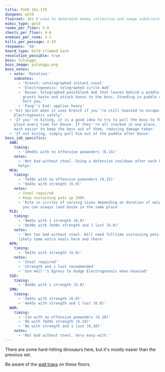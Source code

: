 ```yaml
---
title: PotD 161-170
dungeon: potd
floorset: 161 # used to determine enemy collection and image subdirectory
mimic_type: gold
rooms_per_floor: 5-8
chests_per_floor: 4-6
enemies_per_room: 2-3
kills_per_passage: 4-10
respawns: '5m'
hoard_type: Gold-trimmed Sack
resolution_possible: true
boss: Yulunggu
boss_image: yulunggu.png
boss_notes:
  - note: 'Rotation:'
    subnotes:
      - 'Drench: untelegraphed instant conal'
      - 'Electrogenesis: telegraphed circle AoE'
      - 'Douse: telegraphed pointblank AoE that leaves behind a puddle. Puddle
        grants haste and attack bonus to the boss. Standing in puddle does NOT
        hurt you.'
      - 'Fang''s End: applies heavy'
  - 'Hit Sprint when it uses Drench if you''re still heavied to escape
    Electrogenesis safely'
  - 'If you''re kiting, it is a good idea to try to pull the boss to the same
    place every time for Douse. If they''re all stacked in one place, it''s
    much easier to keep the boss out of them, reducing damage taken'
  - 'If not kiting, simply pull him out of the puddle after Douse'
boss_job_specifics:
  GNB:
    timing:
      - '10m45s with no offensive pomanders (6.15)'
    notes:
      - 'Not bad without steel. Using a defensive cooldown after each Douse
      helps'
  MCH:
    timing:
      - '7m30s with no offensive pomanders (6.15)'
      - '5m45s with strength (6.0)'
    notes:
      - Steel required
      - Keep sustaining pots up 100%
      - 'Kite in circles of varying sizes depending on duration of weight, so
        you can always land Douse in the same place'
  PLD:
    timing:
      - '9m45s with 1 strength (6.0)'
      - '8m30s with 7m30s strength and 1 lust (6.0)'
    notes:
      - 'Not too bad without steel. Will need fulltime sustaining pots and
      likely some extra heals here and there'
  RPR:
    timing:
      - '5m15s with strength (6.0)'
    notes:
      - 'Steel required'
      - 'Strength and 1 lust recommended'
      - 'Use Hell''s Egress to dodge Electrogenesis when heavied'
  SGE:
    timing:
      - '8m30s with 1 strength (6.0)'
  SMN:
    timing:
      - '5m45s with strength (6.0)'
      - '4m45s with strength and 1 lust (6.0)'
  WAR:
    timing:
      - '11m with no offensive pomanders (6.10)'
      - '9m with 7m20s strength (6.10)'
      - '8m with strength and 1 lust (6.10)'
    notes:
      - 'Not bad without steel. Very easy with.'
---
```


There are some hard-hitting dinosaurs here, but it's mostly easier than the
previous set.

Be aware of the [wall traps](/wall_traps.html#potd-151-199) on these floors.
